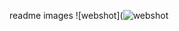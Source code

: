 readme images
![webshot](![webshot](https://user-images.githubusercontent.com/100121242/157193933-813250d8-c12b-44d0-8c06-17be35c3e7f3.PNG)
